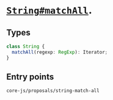 # [`String#matchAll`](https://github.com/tc39/proposal-string-matchall).

## Types

```ts
class String {
  matchAll(regexp: RegExp): Iterator;
}
```

## Entry points

```
core-js/proposals/string-match-all
```
